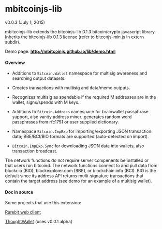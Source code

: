 mbitcoinjs-lib
===

v0.0.3 (July 1, 2015)


mbitcoinjs-lib extends the bitcoinjs-lib 0.1.3 bitcoin/crypto javascript library.  Inherits the bitcoinjs-lib 0.1.3 license (refer to bitconjs-min.js in extern subdir).

Demo page: <b><a href="http://mbitcoinjs.github.io/lib/demo.html">http://mbitcoinjs.github.io/lib/demo.html</a></b>


<h4>Overview</h4>

- Additions to <code>Bitcoin.Wallet</code> namespace for multisig awareness and searching output datasets.

- Creates transactions with multisig and data/memo outputs.

- Recognizes multisig as spendable if the required M addresses are in the wallet, signs/spends with M keys. 
    
- Additions to <code>Bitcoin.Address</code> namespace for brainwallet passphrase support, also vanity address miner;  generates random word passphrases from rfc1751 or user supplied dictionary.

- Namespace <code>Bitcoin.ImpExp</code> for importing/exporting JSON transaction data; BBE/BCI/BIO formats are supported (auto-detected on import).

- <code>Bitcoin.ImpExp.Sync</code> for downloading JSON data into wallets, also transaction broadcast.


The network functions do not require server compenents be installed or that users run bitcoind. The network functions connect to and pull data from blockr.io (BIO), blockexplorer.com (BBE), or blockchain.info (BCI).  BIO is the default since its address API returns multi-signature transactions that contain the target address (see demo for an example of a multisig wallet).

<h4>Doc in source</h4>


Some projects that use this extension: 

<a href="http://rarebit.github.io/project/">Rarebit web client</a>

<a href="http://thoughtwallet.github.io/wallet/">ThoughtWallet</a> (uses v0.0.1 alpha)
